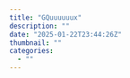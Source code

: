 ```yaml
---
title: "GQuuuuuux"
description: ""
date: "2025-01-22T23:44:26Z"
thumbnail: ""
categories:
  - ""
---
```

